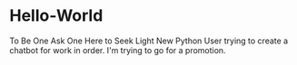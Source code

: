 # Hello-World
To Be One Ask One
Here to Seek Light 
New Python User trying to create a chatbot for work in order.
I'm trying to go for a promotion.

